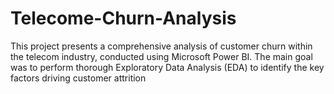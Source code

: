 # Telecome-Churn-Analysis
This project presents a comprehensive analysis of customer churn within the telecom industry, conducted using Microsoft Power BI. The main goal was to perform thorough Exploratory Data Analysis (EDA) to identify the key factors driving customer attrition
